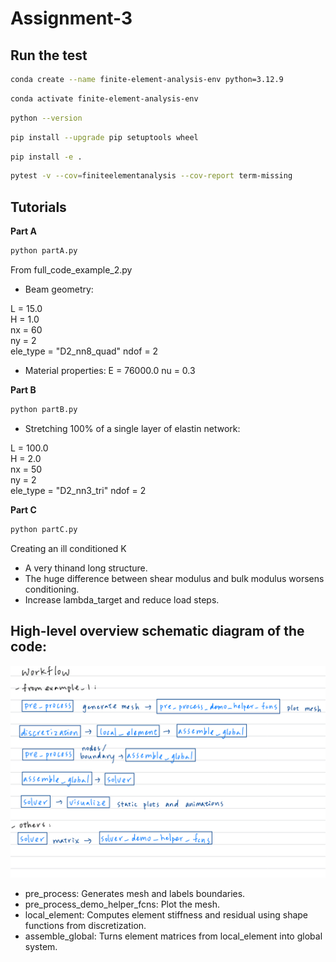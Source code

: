 # Assignment-3

## Run the test
```bash
conda create --name finite-element-analysis-env python=3.12.9
```

```bash
conda activate finite-element-analysis-env
```

```bash
python --version
```

```bash
pip install --upgrade pip setuptools wheel
```

```bash
pip install -e .
```

```bash
pytest -v --cov=finiteelementanalysis --cov-report term-missing
```

## Tutorials
**Part A**
```bash
python partA.py
```
From full_code_example_2.py
* Beam geometry:

L = 15.0   
H = 1.0    
nx = 60    
ny = 2     
ele_type = "D2_nn8_quad" 
ndof = 2
* Material properties:
E = 76000.0
nu = 0.3

**Part B**
```bash
python partB.py
```
* Stretching 100% of a single layer of elastin network:

L = 100.0     
H = 2.0       
nx = 50      
ny = 2           
ele_type = "D2_nn3_tri"
ndof = 2

**Part C**
```bash
python partC.py
```
Creating an ill conditioned K
* A very thinand long structure.
* The huge difference between shear modulus and bulk modulus worsens conditioning.
* Increase lambda_target and reduce load steps.



## High-level overview schematic diagram of the code:
![overview](overview.jpg)

* pre_process: Generates mesh and labels boundaries.
* pre_process_demo_helper_fcns: Plot the mesh.
* local_element: Computes element stiffness and residual using shape functions from discretization.
* assemble_global: Turns element matrices from local_element into global system.
